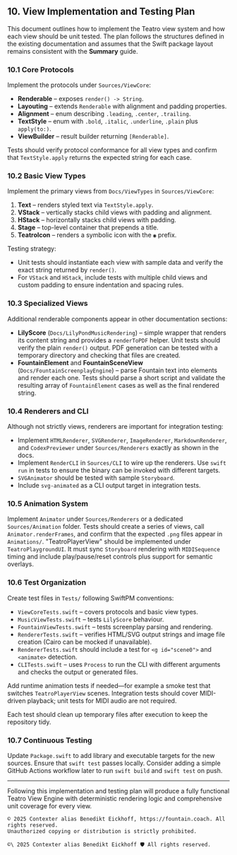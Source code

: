 ## 10. View Implementation and Testing Plan

This document outlines how to implement the Teatro view system and how each view should be unit tested. The plan follows the structures defined in the existing documentation and assumes that the Swift package layout remains consistent with the **Summary** guide.

### 10.1 Core Protocols
Implement the protocols under `Sources/ViewCore`:

- **Renderable** – exposes `render() -> String`.
- **Layouting** – extends `Renderable` with alignment and padding properties.
- **Alignment** – enum describing `.leading`, `.center`, `.trailing`.
- **TextStyle** – enum with `.bold`, `.italic`, `.underline`, `.plain` plus `apply(to:)`.
- **ViewBuilder** – result builder returning `[Renderable]`.

Tests should verify protocol conformance for all view types and confirm that `TextStyle.apply` returns the expected string for each case.

### 10.2 Basic View Types
Implement the primary views from `Docs/ViewTypes` in `Sources/ViewCore`:

1. **Text** – renders styled text via `TextStyle.apply`.
2. **VStack** – vertically stacks child views with padding and alignment.
3. **HStack** – horizontally stacks child views with padding.
4. **Stage** – top-level container that prepends a title.
5. **TeatroIcon** – renders a symbolic icon with the `◉` prefix.

Testing strategy:
- Unit tests should instantiate each view with sample data and verify the exact string returned by `render()`.
- For `VStack` and `HStack`, include tests with multiple child views and custom padding to ensure indentation and spacing rules.

### 10.3 Specialized Views
Additional renderable components appear in other documentation sections:

- **LilyScore** (`Docs/LilyPondMusicRendering`) – simple wrapper that renders its content string and provides a `renderToPDF` helper. Unit tests should verify the plain `render()` output. PDF generation can be tested with a temporary directory and checking that files are created.
- **FountainElement** and **FountainSceneView** (`Docs/FountainScreenplayEngine`) – parse Fountain text into elements and render each one. Tests should parse a short script and validate the resulting array of `FountainElement` cases as well as the final rendered string.

### 10.4 Renderers and CLI
Although not strictly views, renderers are important for integration testing:

- Implement `HTMLRenderer`, `SVGRenderer`, `ImageRenderer`, `MarkdownRenderer`, and `CodexPreviewer` under `Sources/Renderers` exactly as shown in the docs.
- Implement `RenderCLI` in `Sources/CLI` to wire up the renderers. Use `swift run` in tests to ensure the binary can be invoked with different targets.
- `SVGAnimator` should be tested with sample `Storyboard`.
- Include `svg-animated` as a CLI output target in integration tests.

### 10.5 Animation System
Implement `Animator` under `Sources/Renderers` or a dedicated `Sources/Animation` folder. Tests should create a series of views, call `Animator.renderFrames`, and confirm that the expected `.png` files appear in `Animations/`.
"TeatroPlayerView" should be implemented under `TeatroPlaygroundUI`. It must
sync `Storyboard` rendering with `MIDISequence` timing and include
play/pause/reset controls plus support for semantic overlays.

### 10.6 Test Organization
Create test files in `Tests/` following SwiftPM conventions:

- `ViewCoreTests.swift` – covers protocols and basic view types.
- `MusicViewTests.swift` – tests `LilyScore` behaviour.
- `FountainViewTests.swift` – tests screenplay parsing and rendering.
- `RendererTests.swift` – verifies HTML/SVG output strings and image file creation (Cairo can be mocked if unavailable).
- `RendererTests.swift` should include a test for `<g id="scene0">` and `<animate>` detection.
- `CLITests.swift` – uses `Process` to run the CLI with different arguments and checks the output or generated files.

Add runtime animation tests if needed—for example a smoke test that switches
`TeatroPlayerView` scenes. Integration tests should cover MIDI-driven playback;
unit tests for MIDI audio are not required.

Each test should clean up temporary files after execution to keep the repository tidy.

### 10.7 Continuous Testing
Update `Package.swift` to add library and executable targets for the new sources. Ensure that `swift test` passes locally. Consider adding a simple GitHub Actions workflow later to run `swift build` and `swift test` on push.

---

Following this implementation and testing plan will produce a fully functional Teatro View Engine with deterministic rendering logic and comprehensive unit coverage for every view.

```
© 2025 Contexter alias Benedikt Eickhoff, https://fountain.coach. All rights reserved.
Unauthorized copying or distribution is strictly prohibited.
```



``````text
©\ 2025 Contexter alias Benedikt Eickhoff 🛡️ All rights reserved.
``````
